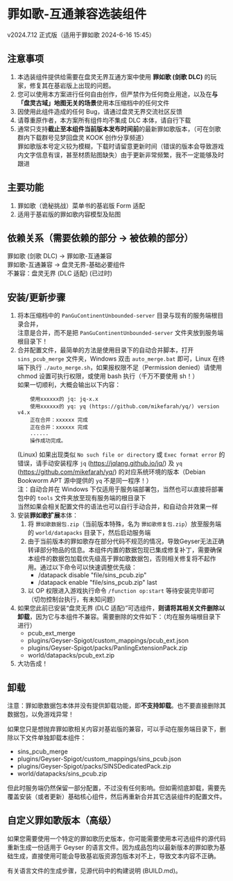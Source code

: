 # 罪如歌-互通兼容选装组件
v2024.7.12 正式版（适用于罪如歌 2024-6-16 15:45）

## 注意事项

1. 本选装组件提供给需要在盘灵无界互通方案中使用 **罪如歌 (剑歌 DLC)** 的玩家，修复其在基岩版上出现的问题。
2. 您可以使用本方案进行任何自由创作，但严禁作为任何商业用途，以及在**与「盘灵古域」地图无关的场景**使用本压缩档中的任何文件
3. 因使用此组件造成的任何 Bug，请通过盘灵无界交流社区反馈
4. 请尊重原作者，本方案所有组件均不集成 DLC 本体，请自行下载
5. 通常只支持**截止至本组件当前版本发布时间前**的最新罪如歌版本，（可在剑歌群内下载群号见梦回盘灵 KOOK 创作分享频道）  
   罪如歌版本号定义较为模糊，下载时请留意更新时间（错误的版本会导致游戏内文字信息有误，甚至材质贴图缺失）由于更新非常频繁，我不一定能够及时跟进

## 主要功能

1. 罪如歌（诡秘挑战）菜单书的基岩版 Form 适配
2. 适用于基岩版的罪如歌内容模型及贴图

## 依赖关系（需要依赖的部分 -> 被依赖的部分）

罪如歌 (剑歌 DLC) -> 罪如歌-互通兼容  
罪如歌-互通兼容 -> 盘灵无界-基础必要组件  
不兼容：盘灵无界 (DLC 适配) (已过时)  

## 安装/更新步骤

1. 将本压缩档中的 `PanGuContinentUnbounded-server` 目录与现有的服务端根目录合并，  
	注意是合并，而不是把 `PanGuContinentUnbounded-server` 文件夹放到服务端根目录下！
2. 合并配置文件，最简单的方法是使用目录下的自动合并脚本，打开 `sins_pcub_merge` 文件夹，Windows 双击 `auto_merge.bat` 即可，Linux 在终端下执行 `./auto_merge.sh`，如果报权限不足（Permission denied）请使用 chmod 设置可执行权限，或使用 bash 执行（千万不要使用 sh！）  
	如果一切顺利，大概会输出以下内容：  
	```
		使用xxxxxx的 jq: jq-x.x
		使用xxxxxx的 yq: yq (https://github.com/mikefarah/yq/) version v4.x
		正在合并：xxxxxx 完成
		正在合并：xxxxxx 完成
		......
		操作成功完成。
	```
	(Linux) 如果出现类似 `No such file or directory` 或 `Exec format error` 的错误，请手动安装程序 `jq` (https://jqlang.github.io/jq/) 及 `yq` (https://github.com/mikefarah/yq/) 的对应系统环境的版本（Debian Bookworm APT 源中提供的 `yq` 不是同一程序！）  
	注：自动合并在 Windows 下仅适用于服务端部署包，当然也可以直接将部署包中的 `tools` 文件夹放至现有服务端的根目录下  
	当然如果会相关配置文件的语法也可以自行手动合并，和自动合并效果一样
3. 安装**罪如歌扩展**本体：
   1. 将 `罪如歌数据包.zip`（当前版本特殊，名为 `罪如歌修复包.zip`）放至服务端的 `world/datapacks` 目录下，然后启动服务端
   2. 由于当前版本的罪如歌存在部分代码不规范的情况，导致Geyser无法正确转译部分物品的信息。本组件内置的数据包现已集成修复补丁，需要确保本组件的数据包加载优先级高于罪如歌数据包，否则相关修复将不起作用。通过以下命令可以快速调整优先级：
      - /datapack disable "file/sins_pcub.zip"
      - /datapack enable "file/sins_pcub.zip" last
   3. 以 OP 权限进入游戏执行命令 `/function op:start` 等待安装完毕即可（切勿控制台执行，有未知问题）
4. 如果您此前已安装“盘灵无界 (DLC 适配)”可选组件，**则请将其相关文件删除以卸载**，因为它与本组件不兼容。需要删除的文件如下：（均在服务端根目录下进行）
   - pcub_ext_merge
   - plugins/Geyser-Spigot/custom_mappings/pcub_ext.json
   - plugins/Geyser-Spigot/packs/PanlingExtensionPack.zip
   - world/datapacks/pcub_ext.zip
5. 大功告成！

## 卸载

注意：罪如歌数据包本体并没有提供卸载功能，即**不支持卸载**。也不要直接删除其数据包，以免游戏异常！

如果您只是想抛弃罪如歌相关内容对基岩版的兼容，可以手动在服务端目录下，删除以下文件单独卸载本组件：
- sins_pcub_merge
- plugins/Geyser-Spigot/custom_mappings/sins_pcub.json
- plugins/Geyser-Spigot/packs/SINSDedicatedPack.zip
- world/datapacks/sins_pcub.zip

但此时服务端仍然保留一部分配置，不过没有任何影响。但如需彻底卸载，需要先覆盖安装（或者更新）基础核心组件，然后再重新合并其它选装组件的配置文件。

## 自定义罪如歌版本（高级）

如果您需要使用一个特定的罪如歌历史版本，你可能需要使用本可选组件的源代码重新生成一份适用于 Geyser 的语言文件。因为成品包均以最新版本的罪如歌为基础生成，直接使用可能会导致基岩版资源包版本对不上，导致文本内容不正确。

有关语言文件的生成步骤，见源代码中的构建说明 (BUILD.md)。